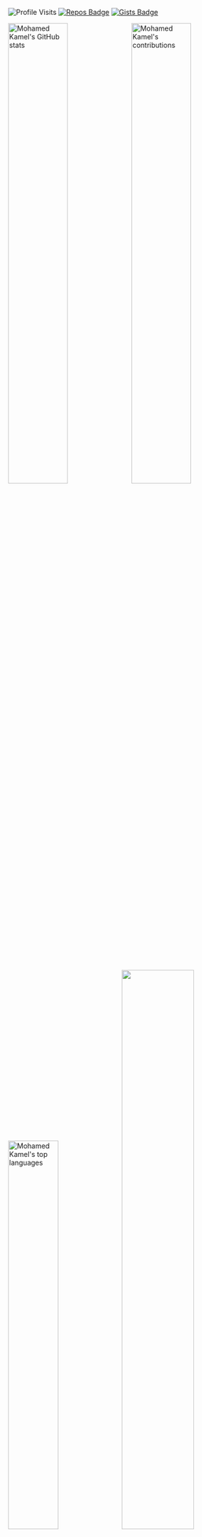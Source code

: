 <!--
### Hi there 👋

**Mustafa-Kamel/Mustafa-Kamel** is a ✨ _special_ ✨ repository because its `README.md` (this file) appears on your GitHub profile.

Here are some ideas to get you started:

- 🔭 I’m currently working on ...
- 🌱 I’m currently learning ...
- 👯 I’m looking to collaborate on ...
- 🤔 I’m looking for help with ...
- 💬 Ask me about ...
- 📫 How to reach me: ...
- 😄 Pronouns: ...
- ⚡ Fun fact: ...
-->
![Profile Visits](https://komarev.com/ghpvc/?username=muhammedkamel) <!-- [![Most Active GitHub User Rank](https://en35x4dblo21xhl.m.pipedream.net)](https://commits.top/egypt.html) --> 
[![Repos Badge](https://badges.pufler.dev/repos/muhammedkamel)](https://badges.pufler.dev)
[![Gists Badge](https://badges.pufler.dev/gists/muhammedkamel)](https://badges.pufler.dev)

<p>
  <img width="49%" src="https://github-readme-stats-anuraghazra1.vercel.app/api?username=muhammedkamel&count_private=true&include_all_commits=true&hide=contrib=false&show_icons=true&cache_seconds=3600" alt="Mohamed Kamel's GitHub stats">
  <img width="49%" src="https://github-readme-streak-stats.herokuapp.com/?user=muhammedkamel" alt="Mohamed Kamel's contributions" />
</p>
<p>
  <img width="45%" src="https://github-readme-stats.vercel.app/api/top-langs/?username=muhammedkamel&layout=compact&exclude_repo=null&langs_count=10" alt="Mohamed Kamel's top languages">
  <img width="54%" src ="https://activity-graph.herokuapp.com/graph?username=muhammedkamel&bg_color=ffffff&color=0400ff&line=0400ff&point=03d3d&area=true&hide_border=true">
</p>
